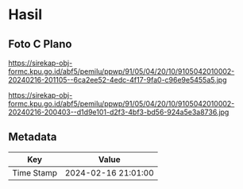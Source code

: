 # Hasil

## Foto C Plano

https://sirekap-obj-formc.kpu.go.id/abf5/pemilu/ppwp/91/05/04/20/10/9105042010002-20240216-201105--6ca2ee52-4edc-4f17-9fa0-c96e9e5455a5.jpg

https://sirekap-obj-formc.kpu.go.id/abf5/pemilu/ppwp/91/05/04/20/10/9105042010002-20240216-200403--d1d9e101-d2f3-4bf3-bd56-924a5e3a8736.jpg


## Metadata

| Key        | Value               |
| ---------- | ------------------- |
| Time Stamp | 2024-02-16 21:01:00 |



